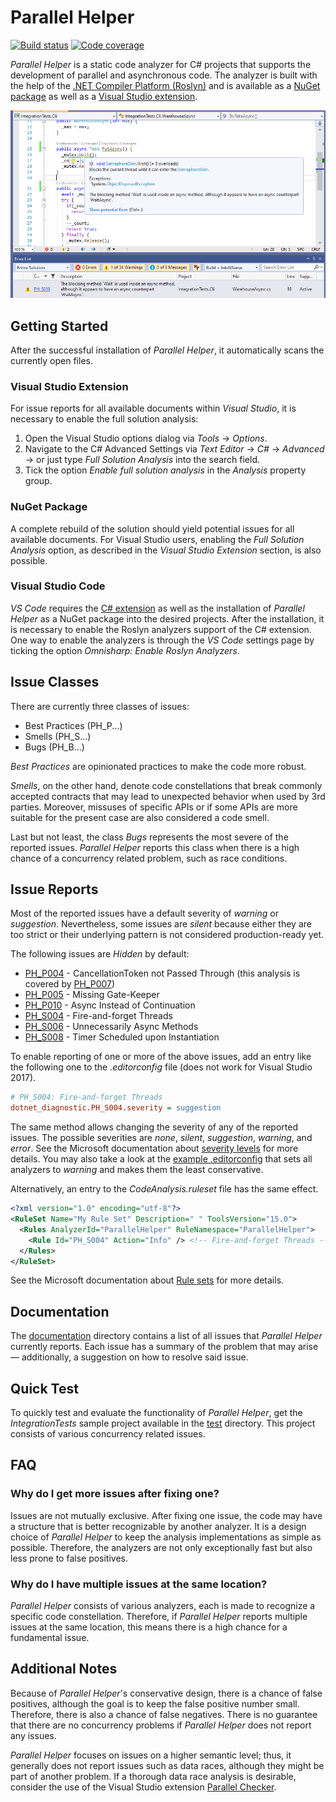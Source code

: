 # Parallel Helper

[![Build status](https://ci.appveyor.com/api/projects/status/dbx476y4pegy8k9t/branch/master?svg=true)](https://ci.appveyor.com/project/camrein/parallelhelper/branch/master)
[![Code coverage](https://codecov.io/gh/Concurrency-Lab/ParallelHelper/branch/master/graph/badge.svg)](https://codecov.io/gh/Concurrency-Lab/ParallelHelper/branch/master)

*Parallel Helper* is a static code analyzer for C# projects that supports the development of parallel and asynchronous code. The analyzer is built with the help of the [.NET Compiler Platform (Roslyn)](https://github.com/dotnet/roslyn) and is available as a [NuGet package](https://www.nuget.org/packages/ParallelHelper/) as well as a [Visual Studio extension](https://marketplace.visualstudio.com/items?itemName=camrein.ParallelHelper).

![Screenshot](screenshot.png)

## Getting Started

After the successful installation of *Parallel Helper*, it automatically scans the currently open files.

### Visual Studio Extension

For issue reports for all available documents within *Visual Studio*, it is necessary to enable the full solution analysis:

1. Open the Visual Studio options dialog via *Tools* -> *Options*.
2. Navigate to the C# Advanced Settings via *Text Editor* -> *C#* -> *Advanced* -> or just type *Full Solution Analysis* into the search field.
3. Tick the option *Enable full solution analysis* in the *Analysis* property group.

### NuGet Package

A complete rebuild of the solution should yield potential issues for all available documents. For Visual Studio users, enabling the *Full Solution Analysis* option, as described in the *Visual Studio Extension* section, is also possible.

### Visual Studio Code

*VS Code* requires the [C# extension](https://marketplace.visualstudio.com/items?itemName=ms-vscode.csharp) as well as the installation of *Parallel Helper* as a NuGet package into the desired projects. After the installation, it is necessary to enable the Roslyn analyzers support of the C# extension. One way to enable the analyzers is through the *VS Code* settings page by ticking the option *Omnisharp: Enable Roslyn Analyzers*.

## Issue Classes

There are currently three classes of issues:

- Best Practices (PH_P...)
- Smells (PH_S...)
- Bugs (PH_B...)

*Best Practices* are opinionated practices to make the code more robust.

*Smells*, on the other hand, denote code constellations that break commonly accepted contracts that may lead to unexpected behavior when used by 3rd parties. Moreover, missuses of specific APIs or if some APIs are more suitable for the present case are also considered a code smell.

Last but not least, the class *Bugs* represents the most severe of the reported issues. *Parallel Helper* reports this class when there is a high chance of a concurrency related problem, such as race conditions.

## Issue Reports

Most of the reported issues have a default severity of *warning* or *suggestion*. Nevertheless, some issues are *silent* because either they are too strict or their underlying pattern is not considered production-ready yet.

The following issues are *Hidden* by default:

- [PH_P004](doc/analyzers/PH_P004.md) - CancellationToken not Passed Through (this analysis is covered by [PH_P007](doc/analyzers/PH_P007.md))
- [PH_P005](doc/analyzers/PH_P005.md) - Missing Gate-Keeper
- [PH_P010](doc/analyzers/PH_P010.md) - Async Instead of Continuation
- [PH_S004](doc/analyzers/PH_S004.md) - Fire-and-forget Threads
- [PH_S006](doc/analyzers/PH_S006.md) - Unnecessarily Async Methods
- [PH_S008](doc/analyzers/PH_S008.md) - Timer Scheduled upon Instantiation

To enable reporting of one or more of the above issues, add an entry like the following one to the *.editorconfig* file (does not work for Visual Studio 2017).

```ini
# PH_S004: Fire-and-forget Threads
dotnet_diagnostic.PH_S004.severity = suggestion
```

The same method allows changing the severity of any of the reported issues. The possible severities are *none*, *silent*, *suggestion*, *warning*, and *error*. See the Microsoft documentation about [severity levels](https://docs.microsoft.com/en-us/visualstudio/ide/editorconfig-language-conventions?view=vs-2019#severity-levels) for more details. You may also take a look at the [example .editorconfig](reportall.editorconfig) that sets all analyzers to *warning* and makes them the least conservative.

Alternatively, an entry to the *CodeAnalysis.ruleset* file has the same effect.

```xml
<?xml version="1.0" encoding="utf-8"?>
<RuleSet Name="My Rule Set" Description=" " ToolsVersion="15.0">
  <Rules AnalyzerId="ParallelHelper" RuleNamespace="ParallelHelper">
    <Rule Id="PH_S004" Action="Info" /> <!-- Fire-and-forget Threads -->
  </Rules>
</RuleSet>
```

See the Microsoft documentation about [Rule sets](https://docs.microsoft.com/en-us/visualstudio/code-quality/using-rule-sets-to-group-code-analysis-rules?view=vs-2019) for more details.

## Documentation

The [documentation](doc/analyzers/) directory contains a list of all issues that *Parallel Helper* currently reports. Each issue has a summary of the problem that may arise — additionally, a suggestion on how to resolve said issue.

## Quick Test

To quickly test and evaluate the functionality of *Parallel Helper*, get the *IntegrationTests* sample project available in the [test](test/) directory. This project consists of various concurrency related issues.

## FAQ

### Why do I get more issues after fixing one?

Issues are not mutually exclusive. After fixing one issue, the code may have a structure that is better recognizable by another analyzer. It is a design choice of *Parallel Helper* to keep the analysis implementations as simple as possible. Therefore, the analyzers are not only exceptionally fast but also less prone to false positives.

### Why do I have multiple issues at the same location?

*Parallel Helper* consists of various analyzers, each is made to recognize a specific code constellation. Therefore, if *Parallel Helper* reports multiple issues at the same location, this means there is a high chance for a fundamental issue.

## Additional Notes

Because of *Parallel Helper*'s conservative design, there is a chance of false positives, although the goal is to keep the false positive number small. Therefore, there is also a chance of false negatives. There is no guarantee that there are no concurrency problems if *Parallel Helper* does not report any issues.

*Parallel Helper* focuses on issues on a higher semantic level; thus, it generally does not report issues such as data races, although they might be part of another problem. If a thorough data race analysis is desirable, consider the use of the Visual Studio extension [Parallel Checker](https://marketplace.visualstudio.com/items?itemName=LBHSR.HSRParallelCheckerforC7VS2017).
